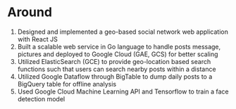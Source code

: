 # Around
1. Designed and implemented a geo-based social network web application with React JS
2. Built a scalable web service in Go language to handle posts message, pictures and deployed to Google Cloud (GAE, GCS) for better scaling
3. Utilized ElasticSearch (GCE) to provide geo-location based search functions such that users can search nearby posts within a distance
4. Utilized Google Dataflow through BigTable to dump daily posts to a BigQuery table for offline analysis
5. Used Google Cloud Machine Learning API and Tensorflow to train a face detection model
